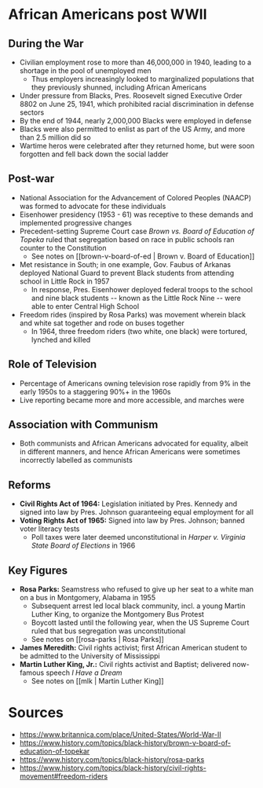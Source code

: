 # African Americans post WWII

## During the War
- Civilian employment rose to more than 46,000,000 in 1940, leading to a shortage in the pool of unemployed men
	- Thus employers increasingly looked to marginalized populations that they previously shunned, including African Americans
- Under pressure from Blacks, Pres. Roosevelt signed Executive Order 8802 on June 25, 1941, which prohibited racial discrimination in defense sectors
- By the end of 1944, nearly 2,000,000 Blacks were employed in defense
- Blacks were also permitted to enlist as part of the US Army, and more than 2.5 million did so
- Wartime heros were celebrated after they returned home, but were soon forgotten and fell back down the social ladder

## Post-war

- National Association for the Advancement of Colored Peoples (NAACP) was formed to advocate for these individuals
- Eisenhower presidency (1953 - 61) was receptive to these demands and implemented progressive changes
- Precedent-setting Supreme Court case *Brown vs. Board of Education of Topeka* ruled that segregation based on race in public schools ran counter to the Constitution
	- See notes on [[brown-v-board-of-ed | Brown v. Board of Education]]
- Met resistance in South; in one example, Gov. Faubus of Arkanas deployed National Guard to prevent Black students from attending school in Little Rock in 1957
	- In response, Pres. Eisenhower deployed federal troops to the school and nine black students -- known as the Little Rock Nine -- were able to enter Central High School
- Freedom rides (inspired by Rosa Parks) was movement wherein black and white sat together and rode on buses together
	- In 1964, three freedom riders (two white, one black) were tortured, lynched and killed

## Role of Television

- Percentage of Americans owning television rose rapidly from 9% in the early 1950s to a staggering 90%+ in the 1960s
- Live reporting became more and more accessible, and marches were 

## Association with Communism

- Both communists and African Americans advocated for equality, albeit in different manners, and hence African Americans were sometimes incorrectly labelled as communists

## Reforms

- **Civil Rights Act of 1964:** Legislation initiated by Pres. Kennedy and signed into law by Pres. Johnson guaranteeing equal employment for all
- **Voting Rights Act of 1965:** Signed into law by Pres. Johnson; banned voter literacy tests
	- Poll taxes were later deemed unconstitutional in *Harper v. Virginia State Board of Elections* in 1966

## Key Figures

- **Rosa Parks:** Seamstress who refused to give up her seat to a white man on a bus in Montgomery, Alabama in 1955
	- Subsequent arrest led local black community, incl. a young Martin Luther King, to organize the Montgomery Bus Protest
	- Boycott lasted until the following year, when the US Supreme Court ruled that bus segregation was unconstitutional
	- See notes on [[rosa-parks | Rosa Parks]]
- **James Meredith:** Civil rights activist; first African American student to be admitted to the University of Mississippi
- **Martin Luther King, Jr.:** Civil rights activist and Baptist; delivered now-famous speech *I Have a Dream*
	- See notes on [[mlk | Martin Luther King]]

# Sources

- https://www.britannica.com/place/United-States/World-War-II
- https://www.history.com/topics/black-history/brown-v-board-of-education-of-topekar
- https://www.history.com/topics/black-history/rosa-parks
- https://www.history.com/topics/black-history/civil-rights-movement#freedom-riders